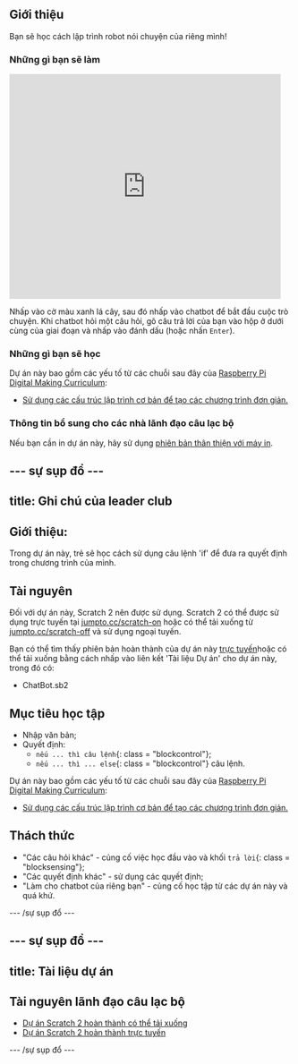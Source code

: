 ## Giới thiệu

Bạn sẽ học cách lập trình robot nói chuyện của riêng mình!

### Những gì bạn sẽ làm

<div class="scratch-preview">
  <iframe allowtransparency="true" width="485" height="402" src="https://scratch.mit.edu/projects/embed/26762091/?autostart=false" frameborder="0"></iframe>
</div>

Nhấp vào cờ màu xanh lá cây, sau đó nhấp vào chatbot để bắt đầu cuộc trò chuyện. Khi chatbot hỏi một câu hỏi, gõ câu trả lời của bạn vào hộp ở dưới cùng của giai đoạn và nhấp vào đánh dấu (hoặc nhấn `Enter`).

### Những gì bạn sẽ học

Dự án này bao gồm các yếu tố từ các chuỗi sau đây của [Raspberry Pi Digital Making Curriculum](http://rpf.io/curriculum):

+ [Sử dụng các cấu trúc lập trình cơ bản để tạo các chương trình đơn giản.](https://www.raspberrypi.org/curriculum/programming/creator)

### Thông tin bổ sung cho các nhà lãnh đạo câu lạc bộ

Nếu bạn cần in dự án này, hãy sử dụng [phiên bản thân thiện với máy in](https://projects.raspberrypi.org/en/projects/chatbot/print).

## \--- sự sụp đổ \---

## title: Ghi chú của leader club

## Giới thiệu:

Trong dự án này, trẻ sẽ học cách sử dụng câu lệnh 'if' để đưa ra quyết định trong chương trình của mình.

## Tài nguyên

Đối với dự án này, Scratch 2 nên được sử dụng. Scratch 2 có thể được sử dụng trực tuyến tại [jumpto.cc/scratch-on](http://jumpto.cc/scratch-on) hoặc có thể tải xuống từ [jumpto.cc/scratch-off](http://jumpto.cc/scratch-off) và sử dụng ngoại tuyến.

Bạn có thể tìm thấy phiên bản hoàn thành của dự án này [trực tuyến](http://scratch.mit.edu/projects/26762091/#editor)hoặc có thể tải xuống bằng cách nhấp vào liên kết 'Tài liệu Dự án' cho dự án này, trong đó có:

+ ChatBot.sb2

## Mục tiêu học tập

+ Nhập văn bản;
+ Quyết định: 
    + `nếu ... thì câu lệnh`{: class = "blockcontrol"};
    + `nếu ... thì ... else`{: class = "blockcontrol"} câu lệnh.

Dự án này bao gồm các yếu tố từ các chuỗi sau đây của [Raspberry Pi Digital Making Curriculum](http://rpf.io/curriculum):

+ [Sử dụng các cấu trúc lập trình cơ bản để tạo các chương trình đơn giản.](https://www.raspberrypi.org/curriculum/programming/creator)

## Thách thức

+ "Các câu hỏi khác" - củng cố việc học đầu vào và khối `trả lời`{: class = "blocksensing"};
+ "Các quyết định khác" - sử dụng các quyết định;
+ "Làm cho chatbot của riêng bạn" - củng cố học tập từ các dự án này và quá khứ.

\--- /sự sụp đổ \---

## \--- sự sụp đổ \---

## title: Tài liệu dự án

## Tài nguyên lãnh đạo câu lạc bộ

+ [Dự án Scratch 2 hoàn thành có thể tải xuống](resources/ChatBot.sb2)
+ [Dự án Scratch 2 hoàn thành trực tuyến](http://scratch.mit.edu/projects/26762091/#editor)

\--- /sự sụp đổ \---